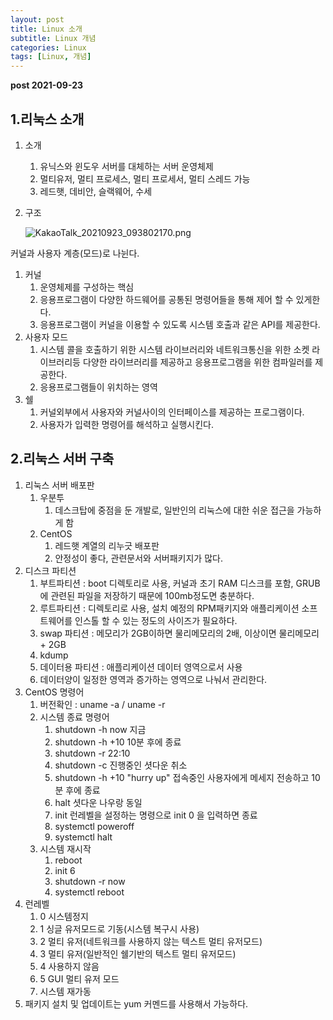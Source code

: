 ```yaml
---
layout: post
title: Linux 소개
subtitle: Linux 개념
categories: Linux
tags: [Linux, 개념]
---
```




**post 2021-09-23**


## 1.리눅스 소개

1. 소개
    1. 유닉스와 윈도우 서버를 대체하는 서버 운영체제
    2. 멀티유저, 멀티 프로세스, 멀티 프로세서, 멀티 스레드 가능
    3. 레드햇, 데비안, 슬랙웨어, 수세
2. 구조
    
    ![KakaoTalk_20210923_093802170.png](https://s3-us-west-2.amazonaws.com/secure.notion-static.com/4d5049a5-21ae-4e91-a4c1-a30f580f4ed4/KakaoTalk_20210923_093802170.png)
    

커널과 사용자 계층(모드)로 나뉜다.

1. 커널
    1. 운영체제를 구성하는 핵심
    2. 응용프로그램이 다양한 하드웨어를 공통된 명령어들을 통해 제어 할 수 있게한다.
    3. 응용프로그램이 커널을 이용할 수 있도록 시스템 호출과 같은 API를 제공한다.
2. 사용자 모드
    1. 시스템 콜을 호출하기 위한 시스템 라이브러리와 네트워크통신을 위한 소켓 라이브러리등 다양한 라이브러리를 제공하고 응용프로그램을 위한 컴파일러를 제공한다.
    2. 응용프로그램들이 위치하는 영역
3. 쉘
    1. 커널외부에서 사용자와 커널사이의 인터페이스를 제공하는 프로그램이다.
    2. 사용자가 입력한 명령어를 해석하고 실행시킨다.

## 2.리눅스 서버 구축

1. 리눅스 서버 배포판
    1. 우분투
        1. 데스크탑에 중점을 둔 개발로, 일반인의 리눅스에 대한 쉬운 접근을 가능하게 함
    2. CentOS
        1. 레드햇 계열의 리누긋 배포판
        2. 안정성이 좋다, 관련문서와 서버패키지가 많다.
2. 디스크 파티션
    1. 부트파티션 : boot 디렉토리로 사용, 커널과 초기 RAM 디스크를 포함, GRUB에 관련된 파일을 저장하기 때문에 100mb정도면 충분하다.
    2. 루트파티션  : 디렉토리로 사용, 설치 예정의 RPM패키지와 애플리케이션 소프트웨어를 인스톨 할 수 있는 정도의 사이즈가 필요하다.
    3. swap 파티션 : 메모리가 2GB이하면 물리메모리의 2배, 이상이면 물리메모리 + 2GB
    4. kdump
    5. 데이터용 파티션 : 애플리케이션 데이터 영역으로서 사용
    6. 데이터양이 일정한 영역과 증가하는 영역으로 나눠서 관리한다.
3. CentOS 명령어
    1. 버전확인 : uname -a / uname -r 
    2. 시스템 종료 명령어
        1. shutdown -h now 지금
        2. shutdown -h +10 10분 후에 종료
        3. shutdown -r 22:10 
        4. shutdown -c 진행중인 셧다운 취소
        5. shutdown -h +10 "hurry up" 접속중인 사용자에게 메세지 전송하고 10분 후에 종료
        6. halt 셧다운 나우랑 동일
        7. init 런레벨을 설정하는 명령으로 init 0 을 입력하면 종료
        8. systemctl poweroff
        9. systemctl halt
    3. 시스템 재시작
        1. reboot
        2. init 6
        3. shutdown -r now
        4. systemctl reboot
4. 런레벨
    1. 0 시스템정지
    2. 1 싱글 유저모드로 기동(시스템 복구시 사용)
    3. 2 멀티 유저(네트워크를 사용하지 않는 텍스트 멀티 유저모드)
    4. 3 멀티 유저(일반적인 쉘기반의 텍스트 멀티 유저모드)
    5. 4 사용하지 않음
    6. 5 GUI 멀티 유저 모드
    7. 시스템 재가동
5. 패키지 설치 및 업데이트는 yum 커멘드를 사용해서 가능하다.